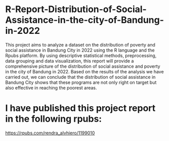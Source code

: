 # R-Report-Distribution-of-Social-Assistance-in-the-city-of-Bandung-in-2022

This project aims to analyze a dataset on the distribution of poverty and social assistance in Bandung City in 2022 using the R language and the Rpubs platform. By using descriptive statistical methods, preprocessing, data grouping and data visualization, this report will provide a comprehensive picture of the distribution of social assistance and poverty in the city of Bandung in 2022. Based on the results of the analysis we have carried out, we can conclude that the distribution of social assistance in Bandung City shows that these programs are not only right on target but also effective in reaching the poorest areas.

# I have published this project report in the following rpubs:
https://rpubs.com/rendra_alvhiero/1199010 
